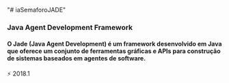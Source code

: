 "# iaSemaforoJADE" 
### Java Agent Development Framework
#### O Jade (Java Agent Development) é um framework desenvolvido em Java que oferece um conjunto de ferramentas gráficas e APIs para construção de sistemas baseados em agentes de software.

⚡ 2018.1
